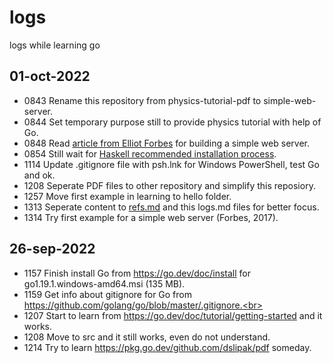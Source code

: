 # logs
logs while learning go


## 01-oct-2022
+ 0843 Rename this repository from physics-tutorial-pdf to simple-web-server.<br>
+ 0844 Set temporary purpose still to provide physics tutorial with help of Go.<br>
+ 0848 Read [article from Elliot Forbes](https://tutorialedge.net/golang/creating-simple-web-server-with-golang/) for building a simple web server.
+ 0854 Still wait for [Haskell recommended installation process](https://www.haskell.org/ghcup/).
+ 1114 Update .gitignore file with psh.lnk for Windows PowerShell, test Go and ok.
+ 1208 Seperate PDF files to other repository and simplify this reposiory.
+ 1257 Move first example in learning to hello folder.
+ 1313 Seperate content to [refs.md](refs.md) and this logs.md files for better focus.
+ 1314 Try first example for a simple web server (Forbes, 2017).


## 26-sep-2022
+ 1157 Finish install Go from https://go.dev/doc/install for go1.19.1.windows-amd64.msi (135 MB).<br>
+ 1159 Get info about gitignore for Go from https://github.com/golang/go/blob/master/.gitignore.<br>
+ 1207 Start to learn from https://go.dev/doc/tutorial/getting-started and it works.<br>
+ 1208 Move to src and it still works, even do not understand.<br>
+ 1214 Try to learn https://pkg.go.dev/github.com/dslipak/pdf someday.<br>
